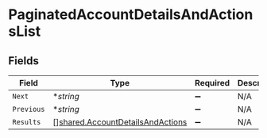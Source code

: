 # PaginatedAccountDetailsAndActionsList


## Fields

| Field                                                                                | Type                                                                                 | Required                                                                             | Description                                                                          | Example                                                                              |
| ------------------------------------------------------------------------------------ | ------------------------------------------------------------------------------------ | ------------------------------------------------------------------------------------ | ------------------------------------------------------------------------------------ | ------------------------------------------------------------------------------------ |
| `Next`                                                                               | **string*                                                                            | :heavy_minus_sign:                                                                   | N/A                                                                                  | cD0yMDIxLTAxLTA2KzAzJTNBMjQlM0E1My40MzQzMjYlMkIwMCUzQTAw                             |
| `Previous`                                                                           | **string*                                                                            | :heavy_minus_sign:                                                                   | N/A                                                                                  | cj1sZXdwd2VycWVtY29zZnNkc2NzUWxNMEUxTXk0ME16UXpNallsTWtJ                             |
| `Results`                                                                            | [][shared.AccountDetailsAndActions](../../models/shared/accountdetailsandactions.md) | :heavy_minus_sign:                                                                   | N/A                                                                                  |                                                                                      |